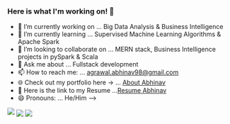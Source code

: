 ### Here is what I'm working on! 👋




- 🔭 I’m currently working on ... Big Data Analysis & Business Intelligence
- 🌱 I’m currently learning ... Supervised Machine Learning Algorithms & Apache Spark
- 👯 I’m looking to collaborate on ... MERN stack, Business Intelligence projects in pySpark & Scala
- 💬 Ask me about ... Fullstack development
- 📫 How to reach me: ... agrawal.abhinav98@gmail.com
- :globe_with_meridians: Check out my portfolio here -> ... [About Abhinav](https://about-abhinav.web.app/)
- :page_facing_up: Here is the link to my Resume ...[Resume Abhinav](https://drive.google.com/file/d/1FpkT3m2huW_It4efoWbZu7QKD_47LuFz/view)
- 😄 Pronouns: ... He/Him
-->

<img  src="https://github-readme-streak-stats.herokuapp.com/?user=abhinav5481&theme=dracula" />
<img align="center" src="https://github-readme-stats-anuraghazra1.vercel.app/api?username=abhinav5481&show_icons=true&include_all_commits=true&theme=dracula&count_private=true" />
<img align="center" src="https://github-readme-stats-anuraghazra1.vercel.app/api/top-langs/?username=abhinav5481&layout=compact&theme=dracula&count_private=true&langs_count=10" />
